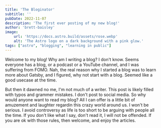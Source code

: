 ```yaml
---
title: 'The Bloginator'
subtitle: ''
pubDate: 2022-11-07
description: 'The first ever posting of my new blog!'
author: 'brett-baisley'
image:
    url: 'https://docs.astro.build/assets/rose.webp'
    alt: 'The Astro logo on a dark background with a pink glow.'
tags: ["astro", "blogging", "learning in public"]
---
```


Welcome to my blog! Why am I writing a blog? I don't know. Seems everyone has a blog, or a podcast or a YouTube channel, and I was suffering from FOMO. Nah, the real reason why I started a blog was to learn more about Gatsby, and I figured, why not start with a blog. Seemed like a good usecase at the time.

But then it dawned no me, I'm not much of a writer. This post is likely filled with typos and grammer mistakes. I don't post to social media. So why would anyone want to read my blog? All I can offer is a little bit of amuzement and laughter regardin this crazy world around us. I won't be serious. I avoid controversy as life is too short to be arguing with people all the time. If you don't like what I say, don't read it, I will not be offended. If you are ok with those rules, then welcome, and enjoy the articles.
